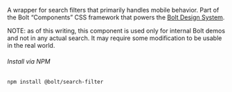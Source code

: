 A wrapper for search filters that primarily handles mobile behavior. Part of the Bolt “Components” CSS framework that powers the [Bolt Design System](https://www.boltdesignsystem.com).

NOTE: as of this writing, this component is used only for internal Bolt demos and not in any actual search.  It may require some modification to be usable in the real world.

###### Install via NPM

```
npm install @bolt/search-filter
```
